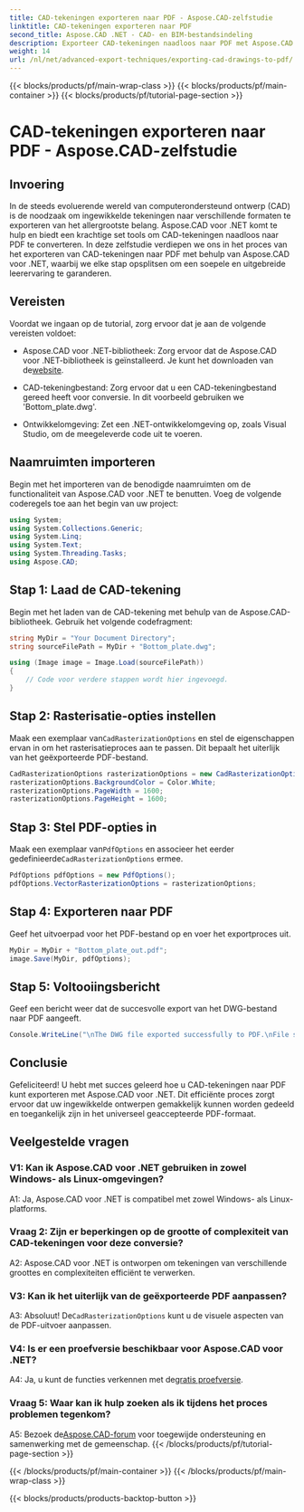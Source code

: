 ```yaml
---
title: CAD-tekeningen exporteren naar PDF - Aspose.CAD-zelfstudie
linktitle: CAD-tekeningen exporteren naar PDF
second_title: Aspose.CAD .NET - CAD- en BIM-bestandsindeling
description: Exporteer CAD-tekeningen naadloos naar PDF met Aspose.CAD voor .NET. Volg onze stapsgewijze handleiding voor een efficiënte conversie.
weight: 14
url: /nl/net/advanced-export-techniques/exporting-cad-drawings-to-pdf/
---
```


{{< blocks/products/pf/main-wrap-class >}}
{{< blocks/products/pf/main-container >}}
{{< blocks/products/pf/tutorial-page-section >}}

# CAD-tekeningen exporteren naar PDF - Aspose.CAD-zelfstudie

## Invoering

In de steeds evoluerende wereld van computerondersteund ontwerp (CAD) is de noodzaak om ingewikkelde tekeningen naar verschillende formaten te exporteren van het allergrootste belang. Aspose.CAD voor .NET komt te hulp en biedt een krachtige set tools om CAD-tekeningen naadloos naar PDF te converteren. In deze zelfstudie verdiepen we ons in het proces van het exporteren van CAD-tekeningen naar PDF met behulp van Aspose.CAD voor .NET, waarbij we elke stap opsplitsen om een soepele en uitgebreide leerervaring te garanderen.

## Vereisten

Voordat we ingaan op de tutorial, zorg ervoor dat je aan de volgende vereisten voldoet:

-  Aspose.CAD voor .NET-bibliotheek: Zorg ervoor dat de Aspose.CAD voor .NET-bibliotheek is geïnstalleerd. Je kunt het downloaden van de[website](https://releases.aspose.com/cad/net/).

- CAD-tekeningbestand: Zorg ervoor dat u een CAD-tekeningbestand gereed heeft voor conversie. In dit voorbeeld gebruiken we 'Bottom_plate.dwg'.

- Ontwikkelomgeving: Zet een .NET-ontwikkelomgeving op, zoals Visual Studio, om de meegeleverde code uit te voeren.

## Naamruimten importeren

Begin met het importeren van de benodigde naamruimten om de functionaliteit van Aspose.CAD voor .NET te benutten. Voeg de volgende coderegels toe aan het begin van uw project:

```csharp
using System;
using System.Collections.Generic;
using System.Linq;
using System.Text;
using System.Threading.Tasks;
using Aspose.CAD;
```

## Stap 1: Laad de CAD-tekening

Begin met het laden van de CAD-tekening met behulp van de Aspose.CAD-bibliotheek. Gebruik het volgende codefragment:

```csharp
string MyDir = "Your Document Directory";
string sourceFilePath = MyDir + "Bottom_plate.dwg";

using (Image image = Image.Load(sourceFilePath))
{
    // Code voor verdere stappen wordt hier ingevoegd.
}
```

## Stap 2: Rasterisatie-opties instellen

 Maak een exemplaar van`CadRasterizationOptions` en stel de eigenschappen ervan in om het rasterisatieproces aan te passen. Dit bepaalt het uiterlijk van het geëxporteerde PDF-bestand.

```csharp
CadRasterizationOptions rasterizationOptions = new CadRasterizationOptions();
rasterizationOptions.BackgroundColor = Color.White;
rasterizationOptions.PageWidth = 1600;
rasterizationOptions.PageHeight = 1600;
```

## Stap 3: Stel PDF-opties in

 Maak een exemplaar van`PdfOptions` en associeer het eerder gedefinieerde`CadRasterizationOptions` ermee.

```csharp
PdfOptions pdfOptions = new PdfOptions();
pdfOptions.VectorRasterizationOptions = rasterizationOptions;
```

## Stap 4: Exporteren naar PDF

Geef het uitvoerpad voor het PDF-bestand op en voer het exportproces uit.

```csharp
MyDir = MyDir + "Bottom_plate_out.pdf";
image.Save(MyDir, pdfOptions);
```

## Stap 5: Voltooiingsbericht

Geef een bericht weer dat de succesvolle export van het DWG-bestand naar PDF aangeeft.

```csharp
Console.WriteLine("\nThe DWG file exported successfully to PDF.\nFile saved at " + MyDir);
```

## Conclusie

Gefeliciteerd! U hebt met succes geleerd hoe u CAD-tekeningen naar PDF kunt exporteren met Aspose.CAD voor .NET. Dit efficiënte proces zorgt ervoor dat uw ingewikkelde ontwerpen gemakkelijk kunnen worden gedeeld en toegankelijk zijn in het universeel geaccepteerde PDF-formaat.

## Veelgestelde vragen

### V1: Kan ik Aspose.CAD voor .NET gebruiken in zowel Windows- als Linux-omgevingen?

A1: Ja, Aspose.CAD voor .NET is compatibel met zowel Windows- als Linux-platforms.

### Vraag 2: Zijn er beperkingen op de grootte of complexiteit van CAD-tekeningen voor deze conversie?

A2: Aspose.CAD voor .NET is ontworpen om tekeningen van verschillende groottes en complexiteiten efficiënt te verwerken.

### V3: Kan ik het uiterlijk van de geëxporteerde PDF aanpassen?

 A3: Absoluut! De`CadRasterizationOptions` kunt u de visuele aspecten van de PDF-uitvoer aanpassen.

### V4: Is er een proefversie beschikbaar voor Aspose.CAD voor .NET?

 A4: Ja, u kunt de functies verkennen met de[gratis proefversie](https://releases.aspose.com/).

### Vraag 5: Waar kan ik hulp zoeken als ik tijdens het proces problemen tegenkom?

A5: Bezoek de[Aspose.CAD-forum](https://forum.aspose.com/c/cad/19) voor toegewijde ondersteuning en samenwerking met de gemeenschap.
{{< /blocks/products/pf/tutorial-page-section >}}

{{< /blocks/products/pf/main-container >}}
{{< /blocks/products/pf/main-wrap-class >}}

{{< blocks/products/products-backtop-button >}}
